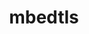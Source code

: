 ---
title: "mbedtls"
layout: cache
categories: [package, develop-2023-05-18]
meta: {"versions": ["2.28.2"], "compilers": ["gcc@=11.1.0", "gcc@=7.3.1", "gcc@=7.5.0", "oneapi@=2023.0.0"], "oss": ["amzn2", "ubuntu18.04", "ubuntu20.04"], "platforms": ["linux"], "targets": ["aarch64", "neoverse_n1", "ppc64le", "x86_64", "x86_64_v3"], "stacks": ["aws-isc", "aws-isc-aarch64", "data-vis-sdk", "e4s", "e4s-oneapi", "e4s-power", "radiuss", "root"], "num_specs": 7, "num_specs_by_stack": {"root": 7, "aws-isc-aarch64": 2, "aws-isc": 1, "radiuss": 1, "e4s-power": 1, "e4s-oneapi": 1, "e4s": 1, "data-vis-sdk": 1}}
spec_details: [{"hash": "bketifbqwgfovq5fz7fijdbqnnjqev52", "compiler": "gcc@=7.3.1", "versions": ["2.28.2"], "os": "amzn2", "platform": "linux", "target": "aarch64", "variants": ["build_system=makefile", "build_type=Release", "libs=static", "+pic"], "stacks": ["root", "aws-isc-aarch64"], "size": "-", "tarball": "https://binaries.spack.io/develop-2023-05-18/build_cache/linux-amzn2-aarch64/gcc-7.3.1/mbedtls-2.28.2/linux-amzn2-aarch64-gcc-7.3.1-mbedtls-2.28.2-bketifbqwgfovq5fz7fijdbqnnjqev52.spack"}, {"hash": "dtmodz2tz7ew2gaz5lyevqaexhocjflf", "compiler": "gcc@=7.3.1", "versions": ["2.28.2"], "os": "amzn2", "platform": "linux", "target": "neoverse_n1", "variants": ["build_system=makefile", "build_type=Release", "libs=static", "+pic"], "stacks": ["root", "aws-isc-aarch64"], "size": "-", "tarball": "https://binaries.spack.io/develop-2023-05-18/build_cache/linux-amzn2-neoverse_n1/gcc-7.3.1/mbedtls-2.28.2/linux-amzn2-neoverse_n1-gcc-7.3.1-mbedtls-2.28.2-dtmodz2tz7ew2gaz5lyevqaexhocjflf.spack"}, {"hash": "rhwlyixy4aug7hfxpb46ud2iud6xjyoi", "compiler": "gcc@=7.3.1", "versions": ["2.28.2"], "os": "amzn2", "platform": "linux", "target": "x86_64_v3", "variants": ["build_system=makefile", "build_type=Release", "libs=static", "+pic"], "stacks": ["root", "aws-isc"], "size": "-", "tarball": "https://binaries.spack.io/develop-2023-05-18/build_cache/linux-amzn2-x86_64_v3/gcc-7.3.1/mbedtls-2.28.2/linux-amzn2-x86_64_v3-gcc-7.3.1-mbedtls-2.28.2-rhwlyixy4aug7hfxpb46ud2iud6xjyoi.spack"}, {"hash": "iwmsbpdztgdraen6frms5ljbsicqbhhx", "compiler": "gcc@=7.5.0", "versions": ["2.28.2"], "os": "ubuntu18.04", "platform": "linux", "target": "x86_64_v3", "variants": ["build_system=makefile", "build_type=Release", "libs=static", "+pic"], "stacks": ["root", "radiuss"], "size": "-", "tarball": "https://binaries.spack.io/develop-2023-05-18/build_cache/linux-ubuntu18.04-x86_64_v3/gcc-7.5.0/mbedtls-2.28.2/linux-ubuntu18.04-x86_64_v3-gcc-7.5.0-mbedtls-2.28.2-iwmsbpdztgdraen6frms5ljbsicqbhhx.spack"}, {"hash": "cjlpezop4ropbiaztdljh2twd5umpxnp", "compiler": "gcc@=11.1.0", "versions": ["2.28.2"], "os": "ubuntu20.04", "platform": "linux", "target": "ppc64le", "variants": ["build_system=makefile", "build_type=Release", "libs=static", "+pic"], "stacks": ["root", "e4s-power"], "size": "-", "tarball": "https://binaries.spack.io/develop-2023-05-18/build_cache/linux-ubuntu20.04-ppc64le/gcc-11.1.0/mbedtls-2.28.2/linux-ubuntu20.04-ppc64le-gcc-11.1.0-mbedtls-2.28.2-cjlpezop4ropbiaztdljh2twd5umpxnp.spack"}, {"hash": "lrblyynxhojzeyjxdryknf36igiicmem", "compiler": "oneapi@=2023.0.0", "versions": ["2.28.2"], "os": "ubuntu20.04", "platform": "linux", "target": "x86_64", "variants": ["build_system=makefile", "build_type=Release", "libs=static", "+pic"], "stacks": ["e4s-oneapi", "root"], "size": "-", "tarball": "https://binaries.spack.io/develop-2023-05-18/build_cache/linux-ubuntu20.04-x86_64/oneapi-2023.0.0/mbedtls-2.28.2/linux-ubuntu20.04-x86_64-oneapi-2023.0.0-mbedtls-2.28.2-lrblyynxhojzeyjxdryknf36igiicmem.spack"}, {"hash": "ff6tetyz7wzvd4cnawdx7whn7agzahw4", "compiler": "gcc@=11.1.0", "versions": ["2.28.2"], "os": "ubuntu20.04", "platform": "linux", "target": "x86_64_v3", "variants": ["build_system=makefile", "build_type=Release", "libs=static", "+pic"], "stacks": ["root", "e4s", "data-vis-sdk"], "size": "-", "tarball": "https://binaries.spack.io/develop-2023-05-18/build_cache/linux-ubuntu20.04-x86_64_v3/gcc-11.1.0/mbedtls-2.28.2/linux-ubuntu20.04-x86_64_v3-gcc-11.1.0-mbedtls-2.28.2-ff6tetyz7wzvd4cnawdx7whn7agzahw4.spack"}]
---